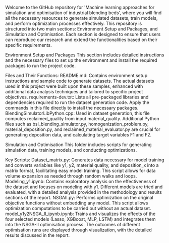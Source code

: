Welcome to the GitHub repository for 'Machine learning approaches for simulation and optimisation of industrial blending beds', where you will find all the necessary resources to generate simulated datasets, train models, and perform optimization processes effectively. This repository is structured into two main sections: Environment Setup and Packages, and Simulation and Optimisation. Each section is designed to ensure that users can reproduce our research and extend the functionalities based on their specific requirements.

Environment Setup and Packages
This section includes detailed instructions and the necessary files to set up the environment and install the required packages to run the project code.

Files and Their Functions:
README.md: Contains environment setup instructions and sample code to generate datasets. The actual datasets used in this project were built upon these samples, enhanced with additional data analysis techniques and tailored to specific project objectives.
requirements-dev.txt: Lists all pre-packaged libraries and dependencies required to run the dataset generation code. Apply the commands in this file directly to install the necessary packages.
BlendingSimulatorLibPython.cpp: Used in dataset generation, this file computes reclaimed_quality from input material_quality.
Additional Python files such as bsl_blending_simulator.py, homogenization_problem.py, material_deposition.py, and reclaimed_material_evaluator.py are crucial for generating deposition data, and calculating target variables F1 and F2.

Simulation and Optimisation
This folder includes scripts for generating simulation data, training models, and conducting optimizations.

Key Scripts:
Dataset_matrix.py: Generates data necessary for model training and converts variables like y1, y2, material quality, and deposition_x into a matrix format, facilitating easy model training. This script allows for data volume expansion as needed through random walks and loops.
Modeling_y1.ipynb: Contains exploratory analysis on the effectiveness of the dataset and focuses on modeling with y1. Different models are tried and evaluated, with a detailed analysis provided in the methodology and results sections of the report.
NSGAII.py: Performs optimization on the original objective functions without embedding any model. This script allows optimization computations to be carried out without an actual dataset.
model_y1y2NSGA_II_ipynb.ipynb: Trains and visualizes the effects of the four selected models (Lasso, XGBoost, MLP, LSTM) and integrates them into the NSGA-II optimisation process. The outcomes of different optimisation runs are displayed through visualization, with the detailed results discussed in the report.
